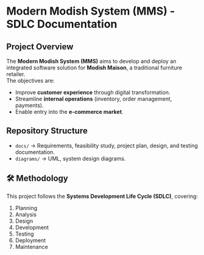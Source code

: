 # Modern Modish System (MMS) - SDLC Documentation

## Project Overview
The **Modern Modish System (MMS)** aims to develop and deploy an integrated software solution for **Modish Maison**, a traditional furniture retailer.  
The objectives are:
- Improve **customer experience** through digital transformation.
- Streamline **internal operations** (inventory, order management, payments).
- Enable entry into the **e-commerce market**.

## Repository Structure
- `docs/` → Requirements, feasibility study, project plan, design, and testing documentation.
- `diagrams/` → UML, system design diagrams.

## 🛠️ Methodology
This project follows the **Systems Development Life Cycle (SDLC)**, covering:
1. Planning
2. Analysis
3. Design
4. Development
5. Testing
6. Deployment
7. Maintenance
